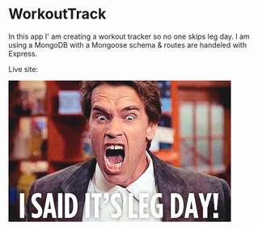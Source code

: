 # WorkoutTrack




In this app I' am creating a workout tracker so no one skips leg day. I am using a MongoDB with a Mongoose schema & routes are handeled with Express.

Live site: 

![Image of WorkoutTrack](https://github.com/miadugas/WorkoutTrack/blob/master/leg%20day.jpeg)

